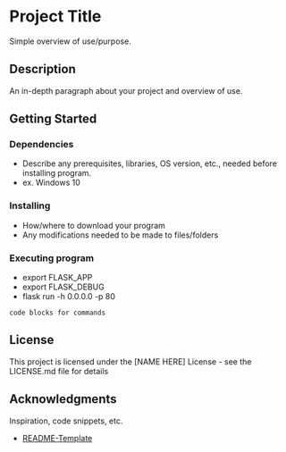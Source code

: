 # Project Title

Simple overview of use/purpose.

## Description

An in-depth paragraph about your project and overview of use.

## Getting Started
 
### Dependencies

* Describe any prerequisites, libraries, OS version, etc., needed before installing program.
* ex. Windows 10

### Installing

* How/where to download your program
* Any modifications needed to be made to files/folders

### Executing program

* export FLASK_APP
* export FLASK_DEBUG
* flask run -h 0.0.0.0 -p 80

```
code blocks for commands
```

## License

This project is licensed under the [NAME HERE] License - see the LICENSE.md file for details

## Acknowledgments

Inspiration, code snippets, etc.

* [README-Template](https://gist.github.com/DomPizzie/7a5ff55ffa9081f2de27c315f5018afc)